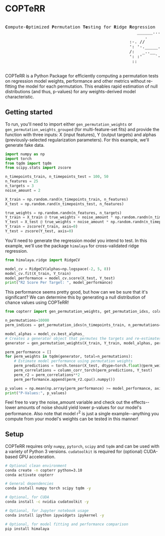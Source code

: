 # COPTeRR
<pre>  
<b>C</b>ompute-<b>O</b>ptimized <b>P</b>ermutation <b>Te</b>sting for <b>R</b>idge <b>R</b>egression
                                                   ______.........--=T=--.........______
                                                      .             |:|
                                                :-. //           /""""""-.
                                                ': '-._____..--""(""""""()`---.__
                                                /:   _..__   ''  ":""""'[] |""`\\
                                                ': :'     `-.     _:._     '"""" :
                                                 ::          '--=:____:.___....-"
                                                                O"       O"</pre>

COPTeRR is a Python Package for efficiently computing a permutation tests on regression model weights, performance and other metrics without re-fitting the model for each permutation.  This enables rapid estimation of null distributions (and thus, p-values) for any weights-derived model characteristic.

## Getting started
To run, you'll need to import either `gen_permutation_weights` or `gen_permutation_weights_grouped` (for multi-feature-set fits) and provide the function with three inputs: X (input features), Y (output targets) and alphas (previously-selected regularization parameters).  For this example, we'll generate fake data.

``` python
import numpy as np
import torch
from tqdm import tqdm
from scipy.stats import zscore

n_timepoints_train, n_timepoints_test = 100, 50
n_features = 25
n_targets = 3
noise_amount = 2

X_train = np.random.rand(n_timepoints_train, n_features)
X_test = np.random.rand(n_timepoints_test, n_features)

true_weights = np.random.randn(n_features, n_targets)
Y_train = X_train @ true_weights + noise_amount * np.random.randn(n_timepoints_train, n_targets)
Y_test = X_test @ true_weights + noise_amount * np.random.randn(n_timepoints_test, n_targets)
Y_train = zscore(Y_train, axis=0)
Y_test = zscore(Y_test, axis=0)
```

You'll need to generate the regression model you intend to test.  In this example, we'll use the package `himalaya` for cross-validated ridge regression.

``` python
from himalaya.ridge import RidgeCV

model_cv = RidgeCV(alphas=np.logspace(-2, 5, 8))
model_cv.fit(X_train, Y_train)
model_performance = model_cv.score(X_test, Y_test)
print("R2 Score Per Target: ", model_performance)
```
This performance seems pretty good, but how can we be sure that it's significant?  We can determine this by generating a null distribution of chance values using COPTeRR!

``` python
from copterr import gen_permutation_weights, get_permutation_idxs, column_corr_torch

n_permutations=10000
perm_indices = get_permutation_idxs(n_timepoints_train, n_permutations=n_permutations, block_len=5)

model_alphas = model_cv.best_alphas_
# Creates a generator object that permutes the targets and re-estimates weights
generator = gen_permutation_weights(X_train, Y_train, model_alphas, perm_indices, verbose=False)

perm_performance = []
for perm_weights in tqdm(generator, total=n_permutations):
    # Estimate model performance using permutation weights
    perm_predictions = torch.tensor(X_test, dtype=torch.float)@perm_weights
    perm_correlations = column_corr_torch(perm_predictions, Y_test)
    perm_r2 = perm_correlations**2
    perm_performance.append(perm_r2.cpu().numpy())

p_values = np.mean(np.array(perm_performance) >= model_performance, axis=0)
print("P-Values:", p_values)
```
Feel free to vary the noise_amount variable and check out the effects--lower amounts of noise should yield lower p-values for our model's performance. Also note that model r<sup>2</sup> is just a single example--anything you compute from your model's weights can be tested in this manner!

## Setup
COPTeRR requires only `numpy`, `pytorch`, `scipy` and `tqdm` and can be used with a variety of Python 3 versions. `cudatoolkit` is required for (optional) CUDA-based GPU acceleration.

``` bash
# Optional clean environment
conda create -n copterr python=3.10
conda activate copterr

# General dependencies
conda install numpy torch scipy tqdm -y

# Optional, for CUDA
conda install -c nvidia cudatoolkit -y

# Optional, for Jupyter notebook usage
conda install ipython ipywidgets ipykernel -y

# Optional, for model fitting and performance comparison
pip install himalaya
```
